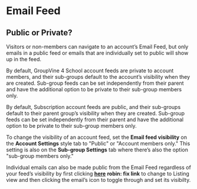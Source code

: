 # Email Feed

<span class="sub g4s">

<span id="gv-4feed-2feedvisibility"/></span>
## Public or Private?

Visitors or non-members can navigate to an account’s Email Feed,
but only emails in a public feed or emails that are individually set to
public will show up in the feed.

</span> <!-- sub g4s -->

<span class=”g4s”>

By default, GroupVine 4 School account feeds are private to account
members, and their sub-groups default to the account’s visibility when
they are created.
Sub-group feeds can be set independently from their parent and have the
additional option to be private to their sub-group members only.

</span> <!-- g4s -->

<span class=”sub”>

By default, Subscription account feeds are public, and their sub-groups default to their parent group’s visibility when they are created.  Sub-group feeds can be set independently from their parent and have the additional option to be private to their sub-group members only.

</span> <!-- sub -->

To change the visibility of an account feed, set the **Email feed
visibility** on the **Account Settings** style tab to
"Public" or "Account members only."
This setting is also on the **Sub-group Settings** tab where
there’s also the option "sub-group members only."

Individual emails can also be made public from the Email Feed
regardless of your feed’s visibility by first
clicking [**here**](./robinpage.md?[LINK-QARGS-DOC]#robinhash)
<span class="todo">
**robin: fix link**
</span>
to change to Listing view and then clicking the email’s icon
to toggle through and set its visibilty.
